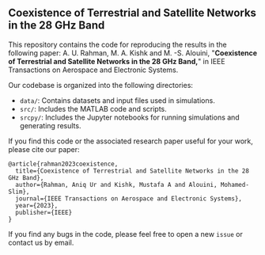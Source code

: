 ## Coexistence of Terrestrial and Satellite Networks in the 28 GHz Band

This repository contains the code for reproducing the results in the following paper:
A. U. Rahman, M. A. Kishk and M. -S. Alouini, "**Coexistence of Terrestrial and Satellite Networks in the 28 GHz Band,**" in IEEE Transactions on Aerospace and Electronic Systems.

Our codebase is organized into the following directories:

- `data/`: Contains datasets and input files used in simulations.
- `src/`: Includes the MATLAB code and scripts.
- `srcpy/`: Includes the Jupyter notebooks for running simulations and generating results.


If you find this code or the associated research paper useful for your work, please cite our paper:
```
@article{rahman2023coexistence,
  title={Coexistence of Terrestrial and Satellite Networks in the 28 GHz Band},
  author={Rahman, Aniq Ur and Kishk, Mustafa A and Alouini, Mohamed-Slim},
  journal={IEEE Transactions on Aerospace and Electronic Systems},
  year={2023},
  publisher={IEEE}
}
```

If you find any bugs in the code, please feel free to open a new `issue` or contact us by email.
